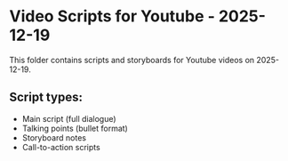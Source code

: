 # Video Scripts for Youtube - 2025-12-19

This folder contains scripts and storyboards for Youtube videos on 2025-12-19.

## Script types:
- Main script (full dialogue)
- Talking points (bullet format)
- Storyboard notes
- Call-to-action scripts
